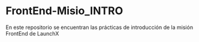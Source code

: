 # FrontEnd-Misio_INTRO
En este repositorio se encuentran las prácticas de introducción de la misión FrontEnd de LaunchX
